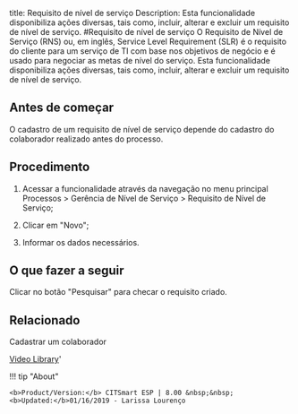 title:  Requisito de nível de serviço 
Description: Esta funcionalidade disponibiliza ações diversas, tais como, incluir, alterar e excluir um requisito de nível de serviço. 
#Requisito de nível de serviço
O Requisito de Nível de Serviço (RNS) ou, em inglês, Service Level Requirement (SLR) é o requisito do cliente para um serviço de TI com base nos objetivos de negócio e é usado para negociar as metas de nível do serviço.
Esta funcionalidade disponibiliza ações diversas, tais como, incluir, alterar e excluir um requisito de nível de serviço.

Antes de começar
----------------

O cadastro de um requisito de nível de serviço depende do cadastro do
colaborador realizado antes do processo.

Procedimento
------------

1.  Acessar a funcionalidade através da navegação no menu principal Processos \>
    Gerência de Nível de Serviço \> Requisito de Nível de Serviço;

2.  Clicar em "Novo";

3.  Informar os dados necessários.

O que fazer a seguir
------------------------

Clicar no botão "Pesquisar" para checar o requisito criado.

Relacionado
---------------

Cadastrar um colaborador

<i class='fa fa-youtube-play  fa-2x' style='color:#97ce17;vertical-align: middle;'> </i> [Video Library](https://www.youtube.com/playlist?list=PLB5qK2uzf2RO6td7lCM5EzIfRcU2cKLNX)'

!!! tip "About"

    <b>Product/Version:</b> CITSmart ESP | 8.00 &nbsp;&nbsp;
    <b>Updated:</b>01/16/2019 - Larissa Lourenço

